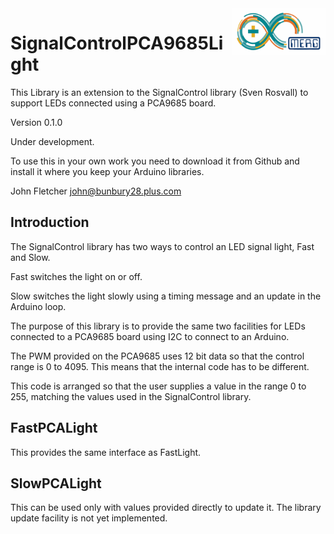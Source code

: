  <img align="right" src="arduino_merg_logo.png"  width="150" height="75">

# SignalControlPCA9685Light
This Library is an extension to the SignalControl library (Sven Rosvall) to support 
LEDs connected using a PCA9685 board.

Version 0.1.0

Under development.

To use this in your own work you need to download it from Github and install it where you keep your Arduino libraries.

John Fletcher <john@bunbury28.plus.com>

## Introduction

The SignalControl library has two ways to control an LED signal light, Fast and Slow.

Fast switches the light on or off.

Slow switches the light slowly using a timing message and an update in the Arduino loop.

The purpose of this library is to provide the same two facilities for LEDs connected to a PCA9685 board using I2C to connect to an Arduino.

The PWM provided on the PCA9685 uses 12 bit data so that the control range is 0 to 4095. This means that the internal code has to be different. 

This code is arranged so that the user supplies a value in the range 0 to 255, matching the values used in the SignalControl library.

## FastPCALight

This provides the same interface as FastLight.

## SlowPCALight

This can be used only with values provided directly to update it. The library update facility is not yet implemented.


